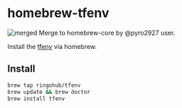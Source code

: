 # homebrew-tfenv

![merged] Merge to homebrew-core by @pyro2927 user.

Install the [tfenv](https://github.com/kamatama41/tfenv) via homebrew.

## Install
```bash
brew tap ringohub/tfenv
brew update && brew doctor
brew install tfenv
```

[merged]: https://img.shields.io/badge/%20-DEPRECATED-FF43B2.svg?style=flat-square
